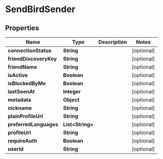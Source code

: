 

# SendBirdSender


## Properties

| Name | Type | Description | Notes |
|------------ | ------------- | ------------- | -------------|
|**connectionStatus** | **String** |  |  [optional] |
|**friendDiscoveryKey** | **String** |  |  [optional] |
|**friendName** | **String** |  |  [optional] |
|**isActive** | **Boolean** |  |  [optional] |
|**isBlockedByMe** | **Boolean** |  |  [optional] |
|**lastSeenAt** | **Integer** |  |  [optional] |
|**metadata** | **Object** |  |  [optional] |
|**nickname** | **String** |  |  [optional] |
|**plainProfileUrl** | **String** |  |  [optional] |
|**preferredLanguages** | **List&lt;String&gt;** |  |  [optional] |
|**profileUrl** | **String** |  |  [optional] |
|**requireAuth** | **Boolean** |  |  [optional] |
|**userId** | **String** |  |  [optional] |



